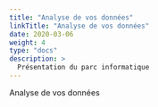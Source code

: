 ```yaml
---
title: "Analyse de vos données"
linkTitle: "Analyse de vos données"
date: 2020-03-06
weight: 4
type: "docs"
description: >
  Présentation du parc informatique
---
```

Analyse de vos données
